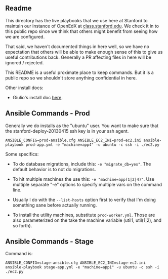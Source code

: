 Readme
------

This directory has the live playbooks that we use here at Stanford to
maintain our instance of OpenEdX at [class.stanford.edu][c].  We check
it in to this public repo since we think that others might benefit from
seeing how we are configured.

  [c]: https://class.stanford.edu/

That said, we haven't documented things in here well, so we have no
expectation that others will be able to make enough sense of this to
give us useful contributions back.  Generally a PR affecting files in
here will be ignored / rejected.

This README is a useful proximate place to keep commands.  But it is 
a public repo so we shouldn't store anything confidential in here.

Other install docs:

- Giulio's install doc [here][1].

  [1]: https://docs.google.com/document/d/1ZDx51Jxa-zffyeKvHmTp_tIskLW9D9NRg9NytPTbnrA/edit#heading=h.iggugvghbcpf


Ansible Commands - Prod
-----------------------

Generally we do installs as the "ubuntu" user.  You want to make
sure that the stanford-deploy-20130415 ssh key is in your ssh agent.

    ANSIBLE_CONFIG=prod-ansible.cfg ANSIBLE_EC2_INI=prod-ec2.ini ansible-playbook prod-app.yml -e "machine=app4" -u ubuntu -c ssh -i ./ec2.py

Some specifics:

* To do database migrations, include this: ```-e "migrate_db=yes"```.  The default
  behavior is to not do migrations.

* To hit multiple machines the use this: ```-e "machine=app(1|2|4)"```.
  Use multiple separate "-e" options to specify multiple vars on the
  command line.

* Usually I do with the ```--list-hosts``` option first to verify that I'm
  doing something sane before actually running.

* To install the utility machines, substitute ```prod-worker.yml```.  Those
  are also parameterized on the take the machine variable (util1, util(1|2),
  and so forth).


Ansible Commands - Stage
-------------------------

Command is:

    ANSIBLE_CONFIG=stage-ansible.cfg ANSIBLE_EC2_INI=stage-ec2.ini ansible-playbook stage-app.yml -e "machine=app1" -u ubuntu -c ssh -i ./ec2.py

